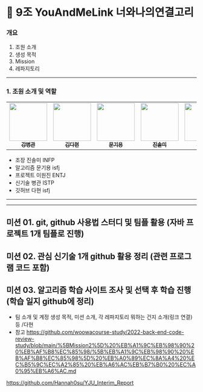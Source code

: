 # 🧬 9조 YouAndMeLink 너와나의연결고리

### 개요
1. 조원 소개
2. 생성 목적
3. Mission
4. 레파지토리

---

### 1. 조원 소개 및 역할


<table>
  <tr> 
    <td align="center"><a href=https://github.com/YouAndMeLink/Algorithm-Study/tree/BG><img src="https://avatars.githubusercontent.com/u/86152185?v=4" width="100px;" alt=""/><br /><sub><b>강병관</b></sub></a><br />
    </td>
    <td align="center"><a href=https://github.com/YouAndMeLink/Algorithm-Study/tree/DH><img src="https://avatars.githubusercontent.com/u/74331917?v=4" width="100px;" alt=""/><br /><sub><b>김다현</b></sub></a><br />
    </td>
    <td align="center"><a href=https://github.com/YouAndMeLink/Algorithm-Study/tree/KY><img src="https://avatars.githubusercontent.com/u/103173521?v=4" width="100px;" alt=""/><br /><sub><b>문기용</b></sub></a><br />
    </td>
    <td align="center"><a href=https://github.com/YouAndMeLink/Algorithm-Study/tree/SM><img src="https://avatars.githubusercontent.com/u/103156290?v=4" width="100px;" alt=""/><br /><sub><b>진솔미</b></sub></a><br />
    </td>
        </td>
    <td align="center"><a href=https://github.com/YouAndMeLink/Algorithm-Study/tree/WJ><img src="https://avatars.githubusercontent.com/u/103166677?v=4" width="100px;" alt=""/><br /><sub><b>이원진</b></sub></a><br />
    </td>
  </tr>
</table>

- 조장 진솔미 INFP
- 알고리즘 문기용 isfj
- 프로젝트 이원진 ENTJ
- 신기술 병관 ISTP
- 깃허브 다현 isfj

---


---

## 미션 01. git, github 사용법 스터디 및 팀플 활용 (자바 프로젝트 1개 팀플로 진행)

## 미션 02. 관심 신기술 1개 github 활용 정리 (관련 프로그램 코드 포함)

## 미션 03. 알고리즘 학습 사이트 조사 및 선택 후 학습 진행 (학습 일지 github에 정리)


- 팀 소개 및 계정 생성 목적, 미션 소개, 각 레파지토리 뭐하는 건지 소개(링크 연결) 등 /다현
- 참고
https://github.com/woowacourse-study/2022-back-end-code-review-study/blob/main/%5BMission2%5D%20%EB%A1%9C%EB%98%90%20%EB%AF%B8%EC%85%98/%5B%EB%A1%9C%EB%98%90%20%EB%AF%B8%EC%85%98%5D%20%EB%A0%89%EC%8A%A4%20%EC%B5%9C%EC%A2%85%20%EB%A6%AC%EB%B7%B0%20%EC%A0%95%EB%A6%AC.md

https://github.com/Hannah0su/YJU_Interim_Report

